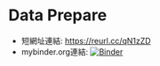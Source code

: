 # Data Prepare

- 短網址連結: https://reurl.cc/qN1zZD
- mybinder.org連結: [![Binder](https://mybinder.org/badge_logo.svg)](https://mybinder.org/v2/gh/e8035669/customgov_data_prepare.git/HEAD)
